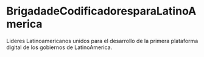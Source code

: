 BrigadadeCodificadoresparaLatinoAmerica
=======================================

Lideres Latinoamericanos unidos para el desarrollo de la primera plataforma digital de los gobiernos de LatinoAmerica.
